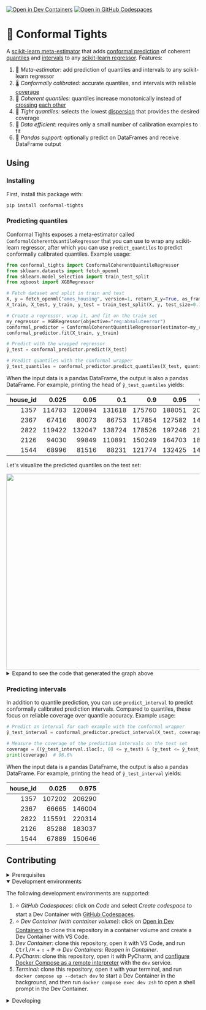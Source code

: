 [![Open in Dev Containers](https://img.shields.io/static/v1?label=Dev%20Containers&message=Open&color=blue&logo=visualstudiocode)](https://vscode.dev/redirect?url=vscode://ms-vscode-remote.remote-containers/cloneInVolume?url=https://github.com/radix-ai/conformal-tights) [![Open in GitHub Codespaces](https://img.shields.io/static/v1?label=GitHub%20Codespaces&message=Open&color=blue&logo=github)](https://github.com/codespaces/new?hide_repo_select=true&ref=main&repo=765698489&skip_quickstart=true)

# 👖 Conformal Tights

A [scikit-learn meta-estimator](https://scikit-learn.org/stable/glossary.html#term-meta-estimator) that adds [conformal prediction](https://en.wikipedia.org/wiki/Conformal_prediction) of coherent [quantiles](https://en.wikipedia.org/wiki/Quantile) and [intervals](https://en.wikipedia.org/wiki/Prediction_interval) to any [scikit-learn regressor](https://scikit-learn.org/stable/glossary.html#term-regressor). Features:

1. 🍬 *Meta-estimator*: add prediction of quantiles and intervals to any scikit-learn regressor
2. 🌡️ *Conformally calibrated:* accurate quantiles, and intervals with reliable [coverage](https://en.wikipedia.org/wiki/Coverage_probability)
3. 🚦 *Coherent quantiles:* quantiles increase monotonically instead of [crossing](https://github.com/dmlc/xgboost/issues/9848) [each other](https://github.com/microsoft/LightGBM/issues/3447)
4. 👖 *Tight quantiles:* selects the lowest [dispersion](https://en.wikipedia.org/wiki/Statistical_dispersion) that provides the desired coverage
5. 🎁 *Data efficient:* requires only a small number of calibration examples to fit
6. 🐼 *Pandas support:* optionally predict on DataFrames and receive DataFrame output

## Using

### Installing

First, install this package with:

```sh
pip install conformal-tights
```

### Predicting quantiles

Conformal Tights exposes a meta-estimator called `ConformalCoherentQuantileRegressor` that you can use to wrap any scikit-learn regressor, after which you can use `predict_quantiles` to predict conformally calibrated quantiles. Example usage:

```python
from conformal_tights import ConformalCoherentQuantileRegressor
from sklearn.datasets import fetch_openml
from sklearn.model_selection import train_test_split
from xgboost import XGBRegressor

# Fetch dataset and split in train and test
X, y = fetch_openml("ames_housing", version=1, return_X_y=True, as_frame=True, parser="auto")
X_train, X_test, y_train, y_test = train_test_split(X, y, test_size=0.15, random_state=42)

# Create a regressor, wrap it, and fit on the train set
my_regressor = XGBRegressor(objective="reg:absoluteerror")
conformal_predictor = ConformalCoherentQuantileRegressor(estimator=my_regressor)
conformal_predictor.fit(X_train, y_train)

# Predict with the wrapped regressor
ŷ_test = conformal_predictor.predict(X_test)

# Predict quantiles with the conformal wrapper
ŷ_test_quantiles = conformal_predictor.predict_quantiles(X_test, quantiles=(0.025, 0.05, 0.1, 0.9, 0.95, 0.975))
```

When the input data is a pandas DataFrame, the output is also a pandas DataFrame. For example, printing the head of `ŷ_test_quantiles` yields:

|   house_id |   0.025 |   0.05 |    0.1 |    0.9 |   0.95 |   0.975 |
|-----------:|--------:|-------:|-------:|-------:|-------:|--------:|
|       1357 |  114783 | 120894 | 131618 | 175760 | 188051 |  205448 |
|       2367 |   67416 |  80073 |  86753 | 117854 | 127582 |  142321 |
|       2822 |  119422 | 132047 | 138724 | 178526 | 197246 |  214205 |
|       2126 |   94030 |  99849 | 110891 | 150249 | 164703 |  182528 |
|       1544 |   68996 |  81516 |  88231 | 121774 | 132425 |  147110 |

Let's visualize the predicted quantiles on the test set:

<img src="https://github.com/radix-ai/conformal-tights/assets/4543654/af22b3c8-7bc6-44fd-b96b-24e8d28bc1fd" width="512">

<details>
<summary>Expand to see the code that generated the graph above</summary>

```python
import matplotlib.pyplot as plt
import matplotlib.ticker as ticker

%config InlineBackend.figure_format = "retina"
plt.rcParams["font.size"] = 8
idx = (-ŷ_test.sample(50, random_state=42)).sort_values().index
y_ticks = list(range(1, len(idx) + 1))
plt.figure(figsize=(4, 5))
for j in range(3):
    end = ŷ_test_quantiles.shape[1] - 1 - j
    coverage = round(100 * (ŷ_test_quantiles.columns[end] - ŷ_test_quantiles.columns[j]))
    plt.barh(
        y_ticks,
        ŷ_test_quantiles.loc[idx].iloc[:, end] - ŷ_test_quantiles.loc[idx].iloc[:, j],
        left=ŷ_test_quantiles.loc[idx].iloc[:, j],
        label=f"{coverage}% Prediction interval",
        color=["#b3d9ff", "#86bfff", "#4da6ff"][j],
    )
plt.plot(y_test.loc[idx], y_ticks, "s", markersize=3, markerfacecolor="none", markeredgecolor="#e74c3c", label="Actual value")
plt.plot(ŷ_test.loc[idx], y_ticks, "s", color="blue", markersize=0.6, label="Predicted value")
plt.xlabel("House price")
plt.ylabel("Test house index")
plt.yticks(y_ticks, y_ticks)
plt.tick_params(axis="y", labelsize=6)
plt.grid(axis="x", color="lightsteelblue", linestyle=":", linewidth=0.5)
plt.gca().xaxis.set_major_formatter(ticker.StrMethodFormatter("${x:,.0f}"))
plt.gca().spines["top"].set_visible(False)
plt.gca().spines["right"].set_visible(False)
plt.legend()
plt.tight_layout()
plt.show()
```
</details>

### Predicting intervals

In addition to quantile prediction, you can use `predict_interval` to predict conformally calibrated prediction intervals. Compared to quantiles, these focus on reliable coverage over quantile accuracy. Example usage:

```python
# Predict an interval for each example with the conformal wrapper
ŷ_test_interval = conformal_predictor.predict_interval(X_test, coverage=0.95)

# Measure the coverage of the prediction intervals on the test set
coverage = ((ŷ_test_interval.iloc[:, 0] <= y_test) & (y_test <= ŷ_test_interval.iloc[:, 1])).mean()
print(coverage)  # 96.6%
```

When the input data is a pandas DataFrame, the output is also a pandas DataFrame. For example, printing the head of `ŷ_test_interval` yields:

|   house_id |   0.025 |   0.975 |
|-----------:|--------:|--------:|
|       1357 |  107202 |  206290 |
|       2367 |   66665 |  146004 |
|       2822 |  115591 |  220314 |
|       2126 |   85288 |  183037 |
|       1544 |   67889 |  150646 |

## Contributing

<details>
<summary>Prerequisites</summary>

<details>
<summary>1. Set up Git to use SSH</summary>

1. [Generate an SSH key](https://docs.github.com/en/authentication/connecting-to-github-with-ssh/generating-a-new-ssh-key-and-adding-it-to-the-ssh-agent#generating-a-new-ssh-key) and [add the SSH key to your GitHub account](https://docs.github.com/en/authentication/connecting-to-github-with-ssh/adding-a-new-ssh-key-to-your-github-account).
1. Configure SSH to automatically load your SSH keys:
    ```sh
    cat << EOF >> ~/.ssh/config
    Host *
      AddKeysToAgent yes
      IgnoreUnknown UseKeychain
      UseKeychain yes
    EOF
    ```

</details>

<details>
<summary>2. Install Docker</summary>

1. [Install Docker Desktop](https://www.docker.com/get-started).
    - Enable _Use Docker Compose V2_ in Docker Desktop's preferences window.
    - _Linux only_:
        - Export your user's user id and group id so that [files created in the Dev Container are owned by your user](https://github.com/moby/moby/issues/3206):
            ```sh
            cat << EOF >> ~/.bashrc
            export UID=$(id --user)
            export GID=$(id --group)
            EOF
            ```

</details>

<details>
<summary>3. Install VS Code or PyCharm</summary>

1. [Install VS Code](https://code.visualstudio.com/) and [VS Code's Dev Containers extension](https://marketplace.visualstudio.com/items?itemName=ms-vscode-remote.remote-containers). Alternatively, install [PyCharm](https://www.jetbrains.com/pycharm/download/).
2. _Optional:_ install a [Nerd Font](https://www.nerdfonts.com/font-downloads) such as [FiraCode Nerd Font](https://github.com/ryanoasis/nerd-fonts/tree/master/patched-fonts/FiraCode) and [configure VS Code](https://github.com/tonsky/FiraCode/wiki/VS-Code-Instructions) or [configure PyCharm](https://github.com/tonsky/FiraCode/wiki/Intellij-products-instructions) to use it.

</details>

</details>

<details open>
<summary>Development environments</summary>

The following development environments are supported:

1. ⭐️ _GitHub Codespaces_: click on _Code_ and select _Create codespace_ to start a Dev Container with [GitHub Codespaces](https://github.com/features/codespaces).
1. ⭐️ _Dev Container (with container volume)_: click on [Open in Dev Containers](https://vscode.dev/redirect?url=vscode://ms-vscode-remote.remote-containers/cloneInVolume?url=https://github.com/radix-ai/conformal-tights) to clone this repository in a container volume and create a Dev Container with VS Code.
1. _Dev Container_: clone this repository, open it with VS Code, and run <kbd>Ctrl/⌘</kbd> + <kbd>⇧</kbd> + <kbd>P</kbd> → _Dev Containers: Reopen in Container_.
1. _PyCharm_: clone this repository, open it with PyCharm, and [configure Docker Compose as a remote interpreter](https://www.jetbrains.com/help/pycharm/using-docker-compose-as-a-remote-interpreter.html#docker-compose-remote) with the `dev` service.
1. _Terminal_: clone this repository, open it with your terminal, and run `docker compose up --detach dev` to start a Dev Container in the background, and then run `docker compose exec dev zsh` to open a shell prompt in the Dev Container.

</details>

<details>
<summary>Developing</summary>

- This project follows the [Conventional Commits](https://www.conventionalcommits.org/) standard to automate [Semantic Versioning](https://semver.org/) and [Keep A Changelog](https://keepachangelog.com/) with [Commitizen](https://github.com/commitizen-tools/commitizen).
- Run `poe` from within the development environment to print a list of [Poe the Poet](https://github.com/nat-n/poethepoet) tasks available to run on this project.
- Run `poetry add {package}` from within the development environment to install a run time dependency and add it to `pyproject.toml` and `poetry.lock`. Add `--group test` or `--group dev` to install a CI or development dependency, respectively.
- Run `poetry update` from within the development environment to upgrade all dependencies to the latest versions allowed by `pyproject.toml`.
- Run `cz bump` to bump the package's version, update the `CHANGELOG.md`, and create a git tag.

</details>
